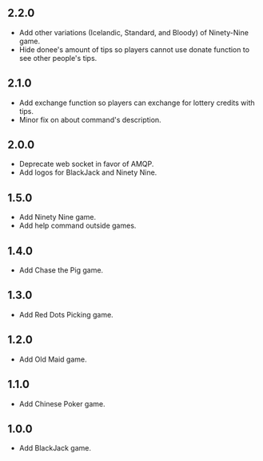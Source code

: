 ## 2.2.0
- Add other variations (Icelandic, Standard, and Bloody) of Ninety-Nine game.
- Hide donee's amount of tips so players cannot use donate function to see other people's tips.

## 2.1.0
- Add exchange function so players can exchange for lottery credits with tips.
- Minor fix on about command's description.

## 2.0.0
- Deprecate web socket in favor of AMQP.
- Add logos for BlackJack and Ninety Nine.

## 1.5.0
- Add Ninety Nine game.
- Add help command outside games.

## 1.4.0
- Add Chase the Pig game.

## 1.3.0
- Add Red Dots Picking game.

## 1.2.0
- Add Old Maid game.

## 1.1.0
- Add Chinese Poker game.

## 1.0.0
- Add BlackJack game.
